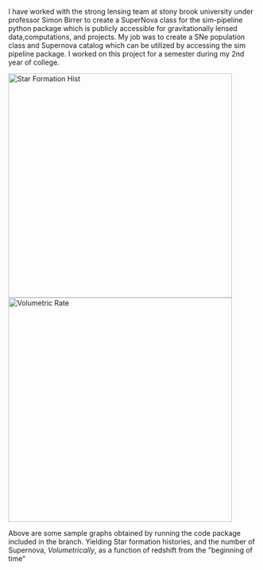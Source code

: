 I have worked with the strong lensing team at stony brook university under professor Simon Birrer to  create a SuperNova class for the sim-pipeline python package which is publicly accessible for gravitationally lensed data,computations, and projects. My job was to create a  SNe population class and Supernova catalog which can be utilized by accessing the sim pipeline package. I worked on this project for a semester  during my 2nd year of college. 

<img src= "https://github.com/user-attachments/assets/8aa034d3-75b4-49ec-b51f-362df7a53810" width="450" alt="Star Formation Hist"/>
<img src= "https://github.com/user-attachments/assets/89a75f15-4964-4d68-91b6-909dc7dbae71" width="450" alt="Volumetric Rate"/>

Above are some sample graphs obtained by running the code package included in the branch. Yielding Star formation histories, and the number of Supernova, _Volumetrically_, as a function of redshift from the "beginning of time" 
